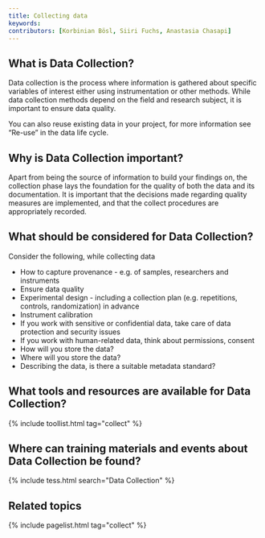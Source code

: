 ```yaml
---
title: Collecting data
keywords:
contributors: [Korbinian Bösl, Siiri Fuchs, Anastasia Chasapi]
---
```


## What is Data Collection?

Data collection is the process where information is gathered about specific variables of interest either using instrumentation or other methods. While data collection methods depend on the field and research subject, it is important to ensure data quality.

You can also reuse existing data in your project, for more information see “Re-use” in the data life cycle.

## Why is Data Collection important?

Apart from being the source of information to build your findings on, the collection phase lays the foundation for the quality of both the data and its documentation. It is important that the decisions made regarding quality measures are implemented, and that the collect procedures are appropriately recorded. 

## What should be considered for Data Collection?

Consider the following, while collecting data

* How to capture provenance - e.g. of samples, researchers and instruments
* Ensure data quality
* Experimental design - including a collection plan (e.g. repetitions, controls, randomization) in advance
* Instrument calibration
* If you work with sensitive or confidential data, take care of data protection and security issues
* If you work with human-related data, think about permissions, consent
* How will you store the data?
* Where will you store the data?
* Describing the data, is there a suitable metadata standard?


## What tools and resources are available for Data Collection?

{% include toollist.html tag="collect" %}

## Where can training materials and events about Data Collection be found?

{% include tess.html search="Data Collection" %}

## Related topics

{% include pagelist.html tag="collect" %}


<!-- * Managing files and file naming
* Data quality


## External links -->
